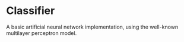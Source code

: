 # Classifier
A basic artificial neural network implementation, using the well-known multilayer perceptron model.
